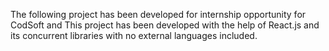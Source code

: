 The following project has been developed for internship opportunity for CodSoft and 
This project has been developed with the help of React.js and its concurrent libraries with no external languages included. 
